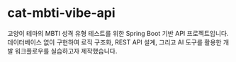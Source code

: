 # cat-mbti-vibe-api
고양이 테마의 MBTI 성격 유형 테스트를 위한 Spring Boot 기반 API 프로젝트입니다.
데이터베이스 없이 구현하여 로직 구조화, REST API 설계, 그리고 AI 도구를 활용한 개발 워크플로우를 실습하고자 제작했습니다.
